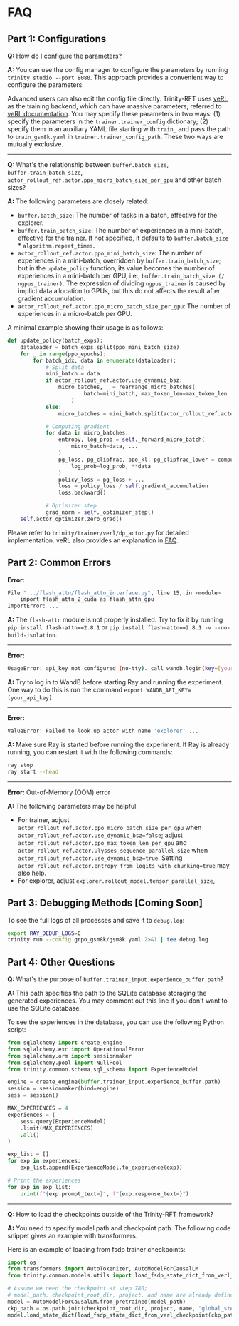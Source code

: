 # FAQ

## Part 1: Configurations
**Q:** How do I configure the parameters?

**A:** You can use the config manager to configure the parameters by running `trinity studio --port 8080`. This approach provides a convenient way to configure the parameters.

Advanced users can also edit the config file directly.
Trinity-RFT uses [veRL](https://github.com/volcengine/verl) as the training backend, which can have massive parameters, referred to [veRL documentation](https://verl.readthedocs.io/en/latest/examples/config.html). You may specify these parameters in two ways: (1) specify the parameters in the `trainer.trainer_config` dictionary; (2) specify them in an auxiliary YAML file starting with `train_` and pass the path to `train_gsm8k.yaml` in `trainer.trainer_config_path`. These two ways are mutually exclusive.

---

**Q:** What's the relationship between `buffer.batch_size`, `buffer.train_batch_size`, `actor_rollout_ref.actor.ppo_micro_batch_size_per_gpu` and other batch sizes?

**A:** The following parameters are closely related:

- `buffer.batch_size`: The number of tasks in a batch, effective for the explorer.
- `buffer.train_batch_size`: The number of experiences in a mini-batch, effective for the trainer. If not specified, it defaults to `buffer.batch_size` * `algorithm.repeat_times`.
- `actor_rollout_ref.actor.ppo_mini_batch_size`: The number of experiences in a mini-batch, overridden by `buffer.train_batch_size`; but in the `update_policy` function, its value becomes the number of experiences in a mini-batch per GPU, i.e., `buffer.train_batch_size (/ ngpus_trainer)`. The expression of dividing `ngpus_trainer` is caused by implict data allocation to GPUs, but this do not affects the result after gradient accumulation.
- `actor_rollout_ref.actor.ppo_micro_batch_size_per_gpu`: The number of experiences in a micro-batch per GPU.

A minimal example showing their usage is as follows:

```python
def update_policy(batch_exps):
    dataloader = batch_exps.split(ppo_mini_batch_size)
    for _ in range(ppo_epochs):
        for batch_idx, data in enumerate(dataloader):
            # Split data
            mini_batch = data
            if actor_rollout_ref.actor.use_dynamic_bsz:
                micro_batches, _ = rearrange_micro_batches(
                        batch=mini_batch, max_token_len=max_token_len
                    )
            else:
                micro_batches = mini_batch.split(actor_rollout_ref.actor.ppo_micro_batch_size_per_gpu)

            # Computing gradient
            for data in micro_batches:
                entropy, log_prob = self._forward_micro_batch(
                    micro_batch=data, ...
                )
                pg_loss, pg_clipfrac, ppo_kl, pg_clipfrac_lower = compute_policy_loss(
                    log_prob=log_prob, **data
                )
                policy_loss = pg_loss + ...
                loss = policy_loss / self.gradient_accumulation
                loss.backward()

            # Optimizer step
            grad_norm = self._optimizer_step()
    self.actor_optimizer.zero_grad()
```
Please refer to `trinity/trainer/verl/dp_actor.py` for detailed implementation. veRL also provides an explanation in [FAQ](https://verl.readthedocs.io/en/latest/faq/faq.html#what-is-the-meaning-of-train-batch-size-mini-batch-size-and-micro-batch-size).


## Part 2: Common Errors

**Error:**
```bash
File ".../flash_attn/flash_attn_interface.py", line 15, in ‹module>
    import flash_attn_2_cuda as flash_attn_gpu
ImportError: ...
```

**A:** The `flash-attn` module is not properly installed. Try to fix it by running `pip install flash-attn==2.8.1` or `pip install flash-attn==2.8.1 -v --no-build-isolation`.

---

**Error:**
```bash
UsageError: api_key not configured (no-tty). call wandb.login(key=[your_api_key]) ...
```

**A:** Try to log in to WandB before starting Ray and running the experiment. One way to do this is run the command `export WANDB_API_KEY=[your_api_key]`.

---

**Error:**
```bash
ValueError: Failed to look up actor with name 'explorer' ...
```

**A:** Make sure Ray is started before running the experiment. If Ray is already running, you can restart it with the following commands:

```bash
ray stop
ray start --head
```

---

**Error:** Out-of-Memory (OOM) error

**A:** The following parameters may be helpful:

- For trainer, adjust `actor_rollout_ref.actor.ppo_micro_batch_size_per_gpu` when `actor_rollout_ref.actor.use_dynamic_bsz=false`; adjust `actor_rollout_ref.actor.ppo_max_token_len_per_gpu` and `actor_rollout_ref.actor.ulysses_sequence_parallel_size` when `actor_rollout_ref.actor.use_dynamic_bsz=true`. Setting `actor_rollout_ref.actor.entropy_from_logits_with_chunking=true` may also help.
- For explorer, adjust `explorer.rollout_model.tensor_parallel_size`,


## Part 3: Debugging Methods [Coming Soon]
To see the full logs of all processes and save it to `debug.log`:
```bash
export RAY_DEDUP_LOGS=0
trinity run --config grpo_gsm8k/gsm8k.yaml 2>&1 | tee debug.log
```


## Part 4: Other Questions
**Q:** What's the purpose of `buffer.trainer_input.experience_buffer.path`?

**A:** This path specifies the path to the SQLite database storaging the generated experiences. You may comment out this line if you don't want to use the SQLite database.

To see the experiences in the database, you can use the following Python script:

```python
from sqlalchemy import create_engine
from sqlalchemy.exc import OperationalError
from sqlalchemy.orm import sessionmaker
from sqlalchemy.pool import NullPool
from trinity.common.schema.sql_schema import ExperienceModel

engine = create_engine(buffer.trainer_input.experience_buffer.path)
session = sessionmaker(bind=engine)
sess = session()

MAX_EXPERIENCES = 4
experiences = (
    sess.query(ExperienceModel)
    .limit(MAX_EXPERIENCES)
    .all()
)

exp_list = []
for exp in experiences:
    exp_list.append(ExperienceModel.to_experience(exp))

# Print the experiences
for exp in exp_list:
    print(f"{exp.prompt_text=}", f"{exp.response_text=}")
```

---

**Q:** How to load the checkpoints outside of the Trinity-RFT framework?

**A:** You need to specify model path and checkpoint path. The following code snippet gives an example with transformers.

Here is an example of loading from fsdp trainer checkpoints:

```python
import os
from transformers import AutoTokenizer, AutoModelForCausalLM
from trinity.common.models.utils import load_fsdp_state_dict_from_verl_checkpoint

# Assume we need the checkpoint at step 780;
# model_path, checkpoint_root_dir, project, and name are already defined
model = AutoModelForCausalLM.from_pretrained(model_path)
ckp_path = os.path.join(checkpoint_root_dir, project, name, "global_step_780", "actor")
model.load_state_dict(load_fsdp_state_dict_from_verl_checkpoint(ckp_path))
```
